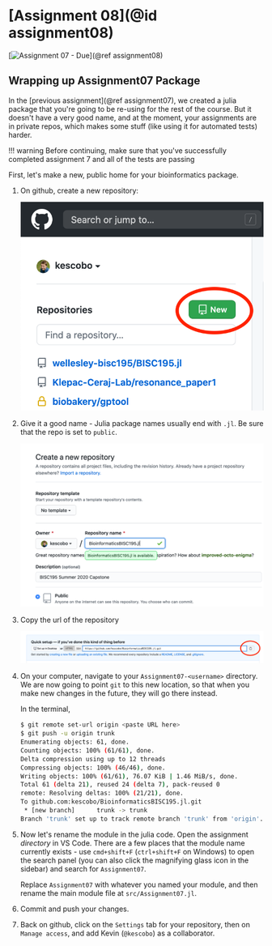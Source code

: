 # [Assignment 08](@id assignment08)

[![Assignment 07 - Due](https://img.shields.io/badge/Due-7%2F17%2F2020-orange?style=for-the-badge&logo=open%20badges)](@ref assignment08)

## Wrapping up Assignment07 Package

In the [previous assignment](@ref assignment07),
we created a julia package that you're going to be re-using
for the rest of the course.
But it doesn't have a very good name,
and at the moment, your assignments are in private repos, 
which makes some stuff (like using it for automated tests) harder.

!!! warning
    Before continuing, make sure that you've successfully completed
    assignment 7 and all of the tests are passing

First, let's make a new, public home for your bioinformatics package.

1. On github, create a new repository:

   ![Create repo](../assets/img/new-repo.png)

2. Give it a good name - Julia package names usually end with `.jl`.
   Be sure that the repo is set to `public`.

   ![Create repo](../assets/img/repo-name.png)

3. Copy the url of the repository
   
   ![Create repo](../assets/img/clone-repo.png)

4. On your computer, navigate to your `Assignment07-<username>` directory.
   We are now going to point `git` to this new location,
   so that when you make new changes in the future,
   they will go there instead.

   In the terminal,

   ```sh
   $ git remote set-url origin <paste URL here>
   $ git push -u origin trunk
   Enumerating objects: 61, done.
   Counting objects: 100% (61/61), done.
   Delta compression using up to 12 threads
   Compressing objects: 100% (46/46), done.
   Writing objects: 100% (61/61), 76.07 KiB | 1.46 MiB/s, done.
   Total 61 (delta 21), reused 24 (delta 7), pack-reused 0
   remote: Resolving deltas: 100% (21/21), done.
   To github.com:kescobo/BioinformaticsBISC195.jl.git
    * [new branch]      trunk -> trunk
   Branch 'trunk' set up to track remote branch 'trunk' from 'origin'.
   ```

5. Now let's rename the module in the julia code.
   Open the assignment _directory_ in VS Code.
   There are a few places that the module name currently exists -
   use `cmd+shift+F` (`ctrl+shift+F` on Windows) to open the search panel
   (you can also click the magnifying glass icon in the sidebar)
   and search for `Assignment07`. 

   Replace `Assignment07` with whatever you named your module,
   and then rename the main module file at `src/Assignment07.jl`.

6. Commit and push your changes.
7. Back on github, click on the `Settings` tab for your repository,
   then on `Manage access`, and add Kevin (`@kescobo`) as a collaborator.

##